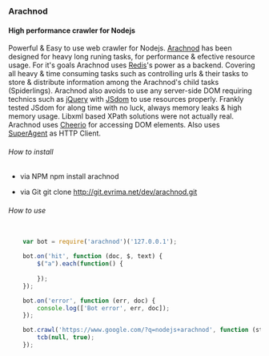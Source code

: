 ### Arachnod
#### High performance crawler for Nodejs

Powerful & Easy to use web crawler for Nodejs.  [Arachnod](http://arachnod.evrima.net) has been designed for heavy long runing tasks, 
for performance & efective resource usage. For it's goals Arachnod uses [Redis](http://www.redis.io)'s power as a backend. 
Covering all heavy & time consuming tasks such as controlling urls & their tasks to store & distribute information among the Arachnod's child tasks 
(Spiderlings). Arachnod also avoids to use any server-side DOM requiring technics 
such as [jQuery](http://www.jquery.com) with [JSdom](https://github.com/tmpvar/jsdom) to use resources properly. 
Frankly tested JSdom for along time with no luck, always memory leaks & high memory usage. 
Libxml based XPath solutions were not actually real. Arachnod uses [Cheerio](http://cheeriojs.github.io/cheerio/) for accessing DOM elements. 
Also uses [SuperAgent](https://github.com/visionmedia/superagent) as HTTP Client. 


###### How to install 
* via NPM 
    npm install arachnod
    
* via Git 
    git clone http://git.evrima.net/dev/arachnod.git
    

###### How to use

```javascript

    var bot = require('arachnod')('127.0.0.1');
    
    bot.on('hit', function (doc, $, text) {
        $("a").each(function() {
        
        });
    });

    bot.on('error', function (err, doc) {
        console.log(['Bot error', err, doc]);
    });

    bot.crawl('https://www.google.com/?q=nodejs+arachnod', function (status) {
        tcb(null, true);
    });